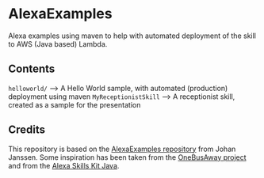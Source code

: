# AlexaExamples

Alexa examples using maven to help with automated deployment of the skill to AWS (Java based) Lambda.

## Contents

`helloworld/` --> A Hello World sample, with automated (production) deployment using maven
`MyReceptionistSkill` --> A receptionist skill, created as a sample for the presentation

## Credits

This repository is based on the [AlexaExamples repository](https://github.com/johanjanssen/AlexaExamples) from Johan Janssen.
Some inspiration has been taken from the [OneBusAway project](https://github.com/OneBusAway/onebusaway-alexa/blob/master/README.md) and from the [Alexa Skills Kit Java](https://github.com/amzn/alexa-skills-kit-java).
